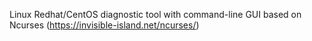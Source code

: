 Linux Redhat/CentOS diagnostic tool with command-line GUI based on Ncurses (https://invisible-island.net/ncurses/)
